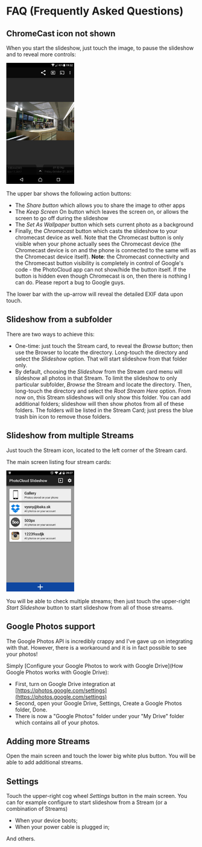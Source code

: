 # FAQ (Frequently Asked Questions)

## ChromeCast icon not shown

When you start the slideshow, just touch the image, to pause the slideshow and to reveal more controls:

<a href="images/chromecast.jpg"><img src="images/chromecast.jpg" width="180px"></a>

The upper bar shows the following action buttons:

* The *Share button* which allows you to share the image to other apps
* The *Keep Screen* On button which leaves the screen on, or allows the screen to go off during the slideshow
* The *Set As Wallpaper* button which sets current photo as a background
* Finally, the *Chromecast* button which casts the slideshow to your chromecast device as well. Note that
  the Chromecast button is only visible when your phone actually sees the Chromecast device (the Chromecast device is on
  and the phone is connected to the same wifi as the Chromecast device itself). **Note**: the Chromecast connectivity
  and the Chromecast button visibility is completely in control of Google's code - the PhotoCloud app can not show/hide the button
  itself. If the button is hidden even though Chromecast is on, then there is nothing I can do.
  Please report a bug to Google guys.

The lower bar with the up-arrow will reveal the detailed EXIF data upon touch.

## Slideshow from a subfolder

There are two ways to achieve this:

* One-time: just touch the Stream card, to reveal the *Browse* button; then use the Browser to locate the directory.
  Long-touch the directory and select the *Slideshow* option. That will start slideshow from that folder only.
* By default, choosing the *Slideshow* from the Stream card menu will slideshow all photos in that Stream.
  To limit the slideshow to only particular subfolder, *Browse* the Stream and locate the directory.
  Then, long-touch the directory and select the *Root Stream Here* option. From now on, this Stream slideshows
  will only show this folder. You can add additional folders; slideshow will then show photos from all of these folders.
  The folders will be listed in the Stream Card; just press the blue trash bin icon to remove those folders.

## Slideshow from multiple Streams

Just touch the Stream icon, located to the left corner of the Stream card.

The main screen listing four stream cards:

<a href="images/stream_cards.jpg"><img src="images/stream_cards.jpg" width="180px"></a>

You will be able to check multiple streams; then just touch the upper-right *Start Slideshow* button
to start slideshow from all of those streams.

## Google Photos support

The Google Photos API is incredibly crappy and I've gave up on integrating with that. However, there is a workaround and it is in fact possible to see your photos!

Simply [Configure your Google Photos to work with Google Drive](How Google Photos works with Google Drive):

* First, turn on Google Drive integration at [https://photos.google.com/settings](https://photos.google.com/settings)
* Second, open your Google Drive, Settings, Create a Google Photos folder, Done.
* There is now a "Google Photos" folder under your "My Drive" folder which contains all of your photos.

## Adding more Streams

Open the main screen and touch the lower big white plus button. You will be able to add additional streams.

## Settings

Touch the upper-right cog wheel *Settings* button in the main screen. You can for example configure to
start slideshow from a Stream (or a combination of Streams)

* When your device boots;
* When your power cable is plugged in;

And others.

